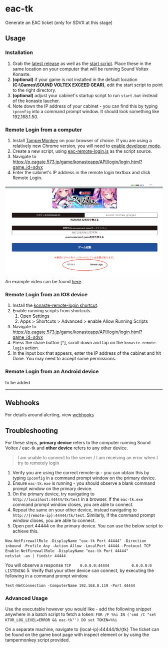# eac-tk

Generate an EAC ticket (only for SDVX at this stage)

## Usage

### Installation
1. Grab the [latest release](https://github.com/konaste-tools/eac-tk/releases) as well as the [start script](https://raw.githubusercontent.com/konaste-tools/eac-tk/refs/heads/main/bin/start.bat). Place these in the same location on your computer that will be running Sound Voltex Konaste.
2. **(optional)** if your game is not installed in the default location **(C:\Games\SOUND VOLTEX EXCEED GEAR\)**, edit the start script to point to the right directory.
3. **(optional)** adjust your cabinet's startup script to run `start.bat` instead of the konaste laucher.
4. Note down the IP address of your cabinet - you can find this by typing `ipconfig` into a command prompt window. It should look something like 192.168.1.50.

### Remote Login from a computer
1. Install [TamperMonkey](https://www.tampermonkey.net/) on your browser of choice. If you are using a relatively new Chrome version, you will need to [enable developer mode](https://www.tampermonkey.net/faq.php#Q209).
2. Create a new script, using [eac-remote-login.js](https://raw.githubusercontent.com/konaste-tools/eac-tk/refs/heads/main/bin/eac-remote-login.js) as the script source.
3. Navigate to https://p.eagate.573.jp/game/konasteapp/API/login/login.html?game_id=sdvx
4. Enter the cabinet's IP address in the remote login textbox and click Remote Login.

![Login Display](images/login.png)

An example video can be found [here](https://youtu.be/QgOEXaFhIgo).

### Remote Login from an IOS device
1. Install the [konaste-remote-login shortcut](https://github.com/konaste-tools/eac-tk/raw/refs/heads/main/bin/konaste-remote-login.shortcut).
2. Enable running scripts from shortcuts.
   1. Open Settings
   2. Apps > Shortcuts > Advanced > enable Allow Running Scripts
3. Navigate to https://p.eagate.573.jp/game/konasteapp/API/login/login.html?game_id=sdvx
4. Press the share button [^], scroll down and tap on the `konaste-remote-login` action.
5. In the input box that  appears, enter the IP address of the cabinet and hit Done. You may need to accept some permissions.

### Remote Login from an Android device
to be added

---

## Webhooks

For details around alerting, view [webhooks](WEBHOOKS.md)

## Troubleshooting
For these steps, **primary device** refers to the computer running Sound Voltex / eac-tk and **other device** refers to any other device.

> I am unable to connect to the server / I am receiving an error when I try to remotely login
1. Verify you are using the correct remote-ip - you can obtain this by typing `ipconfig` in a command prompt window on the primary device.
2. Ensure `eac-tk.exe` is running - you should observe a blank command prompt window on the primary device.
2. On the primary device, try navigating to `http://localhost:44444/tk/test` in a browser. If the `eac-tk.exe` command prompt window closes, you are able to connect.
3. Repeat the same on your other device, instead navigating to `http://{remote-ip}:44444/tk/test`. Similarly, if the command prompt window closes, you are able to connect.
4. Open port 44444 on the primary device. You can use the below script to achieve this.
```
New-NetFirewallRule -DisplayName "eac-tk Port 44444" -Direction inbound -Profile Any -Action Allow -LocalPort 44444 -Protocol TCP
Enable-NetFirewallRule -DisplayName "eac-tk Port 44444"
netstat -an | findstr 44444
```
You will observe a response `TCP    0.0.0.0:44444          0.0.0.0:0              LISTENING`
5. Verify that your other device can connect, by executing the following in a command prompt window.
```
Test-NetConnection -ComputerName 192.168.8.119 -Port 44444
```

### Advanced Usage

Use the executable however you would like - add the following snippet anywhere in a batch script to fetch a token: 
`FOR /F %%i IN ('cmd /C "set KTOR_LOG_LEVEL=ERROR && eac-tk"') DO set TOKEN=%%i`

On a separate machine, navigate to {local-ip}:44444/tk/{tk}
The ticket can be found on the game boot page with inspect element or by using the tampermonkey script provided.
